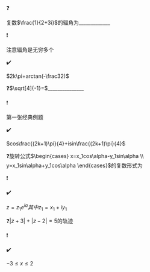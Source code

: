 :question:

复数$\frac{1}{2+3i}$的辐角为_____________

:heavy_exclamation_mark:

注意辐角是无穷多个

:heavy_check_mark:

$2k\pi+arctan(-\frac32)$





:question:$\sqrt[4]{-1}=$_______________

:heavy_exclamation_mark:

第一张经典例题

:heavy_check_mark:

$cos\frac{(2k+1)\pi}{4}+isin\frac{(2k+1)\pi}{4}$





:question:旋转公式$\begin{cases} x=x_1cos\alpha-y_1sin\alpha \\ y=x_1sin\alpha+y_1cos\alpha \end{cases}$的复数形式为

:heavy_exclamation_mark:

:heavy_check_mark:

$z=z_1e^{ia}其中z_1=x_1+iy_1$



:question:$|z+3|+|z-2|=5$的轨迹

:heavy_exclamation_mark:

:heavy_check_mark:

$-3\le x\le2$